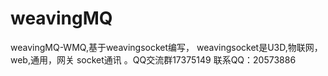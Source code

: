 # weavingMQ
weavingMQ-WMQ,基于weavingsocket编写，
weavingsocket是U3D,物联网，web,通用，网关 socket通讯 。QQ交流群17375149 联系QQ：20573886